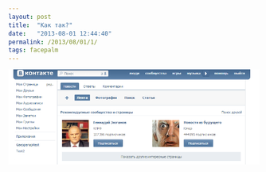 ```yaml
---
layout: post
title:  "Как так?"
date:   "2013-08-01 12:44:40"
permalink: /2013/08/01/1/
tags: facepalm
---
```


![screenshot](/assets/static/zug.PNG)
